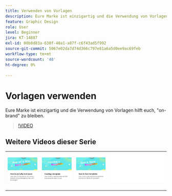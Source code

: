 ```yaml
---
title: Verwenden von Vorlagen
description: Eure Marke ist einzigartig und die Verwendung von Vorlagen hilft euch, "on-brand" zu bleiben
feature: Graphic Design
role: User
level: Beginner
jira: KT-14887
exl-id: 00b8d83a-630f-48a1-a87f-c6f43ad5f992
source-git-commit: 5067e02da7d74d366c797e81a6a5d0ee9ac69feb
workflow-type: tm+mt
source-wordcount: '48'
ht-degree: 0%

---
```


# Vorlagen verwenden

Eure Marke ist einzigartig und die Verwendung von Vorlagen hilft euch, &quot;on-brand&quot; zu bleiben.

>[!VIDEO](https://video.tv.adobe.com/v/3427099?quality=12&learn=on&hidetitle=true)

## Weitere Videos dieser Serie

<table style="table-layout:fixed">
<tr>
    <td>
            <a href="lock-layers.md">
                <img alt="Sperren von Ebenen (Anleitung und Gründe)" src="assets/lock-layers.png" />
            </a>
    </td>
    <td>
         <a href="create-templates.md">
            <img alt="Erstellen einer Vorlage" src="assets/create-template.png" />
         </a>
    </td>
    <td>
            <a href="share-templates.md">
                <img alt="Vorlagen speichern und freigeben" src="assets/share-templates.png" />
            </a>
    </td>
    <td>
      <img alt="Spacer" src="../assets/Whitespacer.png" />
      <div>
      <br>
    </td>
</tr>
</table>
